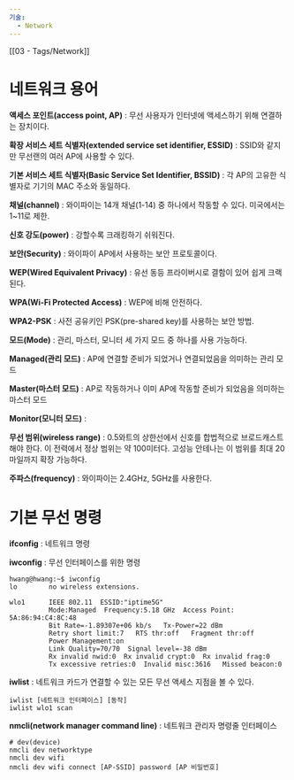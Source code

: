 ```yaml
---
기술:
  - Network
---
```

[[03 - Tags/Network]]
# 네트워크 용어

**액세스 포인트(access point, AP)** : 무선 사용자가 인터넷에 액세스하기 위해 연결하는 장치이다.

**확장 서비스 세트 식별자(extended service set identifier, ESSID)** : SSID와 같지만 무선랜의 여러 AP에 사용할 수 있다.

**기본 서비스 세트 식별자(Basic Service Set Identifier, BSSID)** : 각 AP의 고유한 식별자로 기기의 MAC 주소와 동일하다.

**채널(channel)** : 와이파이는 14개 채널(1-14) 중 하나에서 작동할 수 있다. 미국에서는 1~11로 제한.

**신호 강도(power)** : 강할수록 크래킹하기 쉬워진다.

**보안(Security)** : 와이파이 AP에서 사용하는 보안 프로토콜이다.

**WEP(Wired Equivalent Privacy)** : 유선 동등 프라이버시로 결함이 있어 쉽게 크랙 된다.

**WPA(Wi-Fi Protected Access)** : WEP에 비해 안전하다.

**WPA2-PSK** : 사전 공유키인 PSK(pre-shared key)를 사용하는 보안 방법.

**모드(Mode)** : 관리, 마스터, 모니터 세 가지 모드 중 하나를 사용 가능하다.

**Managed(관리 모드)** : AP에 연결할 준비가 되었거나 연결되었음을 의미하는 관리 모드

**Master(마스터 모드)** : AP로 작동하거나 이미 AP에 작동할 준비가 되었음을 의미하는 마스터 모드

**Monitor(모니터 모드)** :

**무선 범위(wireless range)** : 0.5와트의 상한선에서 신호를 합법적으로 브로드캐스트해야 한다. 이 전력에서 정상 범위는 약 100미터다. 고성능 안테나는 이 범위를 최대 20마일까지 확장 가능하다.

**주파스(frequency)** : 와이파이는 2.4GHz, 5GHz를 사용한다.

# 기본 무선 명령

**ifconfig** : 네트워크 명령

**iwconfig** : 무선 인터페이스를 위한 명령

```Shell
hwang@hwang:~$ iwconfig
lo        no wireless extensions.

wlo1      IEEE 802.11  ESSID:"iptime5G"  
          Mode:Managed  Frequency:5.18 GHz  Access Point: 5A:86:94:C4:8C:48   
          Bit Rate=-1.89307e+06 kb/s   Tx-Power=22 dBm   
          Retry short limit:7   RTS thr:off   Fragment thr:off
          Power Management:on
          Link Quality=70/70  Signal level=-38 dBm  
          Rx invalid nwid:0  Rx invalid crypt:0  Rx invalid frag:0
          Tx excessive retries:0  Invalid misc:3616   Missed beacon:0
```

**iwlist** : 네트워크 카드가 연결할 수 있는 모든 무선 액세스 지점을 볼 수 있다.

```Shell
iwlist [네트워크 인터페이스] [동작]
iwlist wlo1 scan
```

**nmcli(network manager command line)** : 네트워크 관리자 명령줄 인터페이스

```Shell
# dev(device)
nmcli dev networktype
nmcli dev wifi
nmcli dev wifi connect [AP-SSID] password [AP 비밀번호]
```